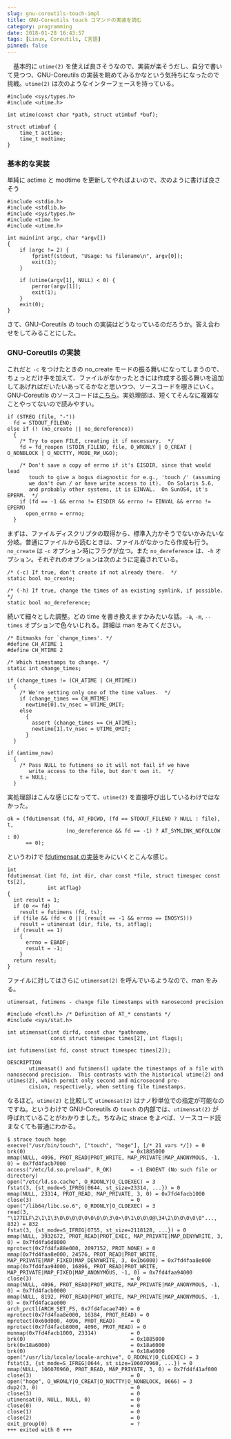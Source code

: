 ```yaml
---
slug: gnu-coreutils-touch-impl
title: GNU-Coreutils touch コマンドの実装を読む
category: programming
date: 2018-01-28 16:43:57
tags: [Linux, Coreutils, C言語]
pinned: false
---
```


<p>　基本的に <code>utime(2)</code> を使えば良さそうなので、実装が楽そうだし、自分で書いて見つつ、GNU-Coreutils の実装を眺めてみるかなという気持ちになったので挑戦。<code>utime(2)</code> は次のようなインターフェースを持っている。</p>

```
#include <sys/types.h>
#include <utime.h>

int utime(const char *path, struct utimbuf *buf);

struct utimbuf {
    time_t actime;
    time_t modtime;
}
```

<h3>基本的な実装</h3>

<p>単純に actime と modtime を更新してやればよいので、次のように書けば良さそう</p>

```
#include <stdio.h>
#include <stdlib.h>
#include <sys/types.h>
#include <time.h>
#include <utime.h>

int main(int argc, char *argv[])
{
    if (argc != 2) {
        fprintf(stdout, "Usage: %s filename\n", argv[0]);
        exit(1);
    }

    if (utime(argv[1], NULL) < 0) {
        perror(argv[1]);
        exit(1);
    }
    exit(0);
}
```

<p>さて、GNU-Coreutils の touch の実装はどうなっているのだろうか。答え合わせをしてみることにした。</p>

<h3>GNU-Coreutils の実装</h3>

<p>これだと <code>-c</code> をつけたときの no_create モードの振る舞いになってしまうので、ちょっとだけ手を加えて、ファイルがなかったときには作成する振る舞いを追加してあげればだいたいあってるかなと思いつつ、ソースコードを覗きにいく。GNU-Coreutils のソースコードは<a href="https://github.com/Coreutils/Coreutils/blob/master/src/touch.c#L122-L204">こちら</a>。実処理部は、短くてそんなに複雑なことやってないので読みやすい。</p>

```
if (STREQ (file, "-"))
  fd = STDOUT_FILENO;
else if (! (no_create || no_dereference))
  {
    /* Try to open FILE, creating it if necessary.  */
    fd = fd_reopen (STDIN_FILENO, file, O_WRONLY | O_CREAT | O_NONBLOCK | O_NOCTTY, MODE_RW_UGO);

    /* Don't save a copy of errno if it's EISDIR, since that would lead
       touch to give a bogus diagnostic for e.g., 'touch /' (assuming
       we don't own / or have write access to it).  On Solaris 5.6,
       and probably other systems, it is EINVAL.  On SunOS4, it's EPERM.  */
    if (fd == -1 && errno != EISDIR && errno != EINVAL && errno != EPERM)
      open_errno = errno;
  }
```

<p>まずは、ファイルディスクリプタの取得から、標準入力かそうでないかみたいな分岐。普通にファイルから読むときは、ファイルがなかったら作成も行う。<code>no_create</code> は <code>-c</code> オプション時にフラグが立つ。また <code>no_dereference</code> は、<code>-h</code> オプション。それぞれのオプションは次のように定義されている。</p>

```
/* (-c) If true, don't create if not already there.  */
static bool no_create;

/* (-h) If true, change the times of an existing symlink, if possible.  */
static bool no_dereference;
```

<p>続いて細々とした調整。どの time を書き換えますかみたいな話。<code>-a</code>, <code>-m</code>, <code>--times</code> オプションで色々いじれる。詳細は man をみてください。</p>

```
/* Bitmasks for `change_times'. */
#define CH_ATIME 1
#define CH_MTIME 2

/* Which timestamps to change. */
static int change_times;

if (change_times != (CH_ATIME | CH_MTIME))
  {
    /* We're setting only one of the time values.  */
    if (change_times == CH_MTIME)
      newtime[0].tv_nsec = UTIME_OMIT;
    else
      {
        assert (change_times == CH_ATIME);
        newtime[1].tv_nsec = UTIME_OMIT;
      }
  }

if (amtime_now)
  {
    /* Pass NULL to futimens so it will not fail if we have
       write access to the file, but don't own it.  */
    t = NULL;
  }
```

<p>実処理部はこんな感じになってて、<code>utime(2)</code> を直接呼び出しているわけではなかった。</p>

```
ok = (fdutimensat (fd, AT_FDCWD, (fd == STDOUT_FILENO ? NULL : file), t,
                   (no_dereference && fd == -1) ? AT_SYMLINK_NOFOLLOW : 0)
      == 0);
```

<p>というわけで <a href="https://github.com/Coreutils/gnulib/blob/master/lib/fdutimensat.c">fdutimensat の実装</a>をみにいくとこんな感じ。</p>

```
int
fdutimensat (int fd, int dir, char const *file, struct timespec const ts[2],
             int atflag)
{
  int result = 1;
  if (0 <= fd)
    result = futimens (fd, ts);
  if (file && (fd < 0 || (result == -1 && errno == ENOSYS)))
    result = utimensat (dir, file, ts, atflag);
  if (result == 1)
    {
      errno = EBADF;
      result = -1;
    }
  return result;
}
```

<p>ファイルに対してはさらに <code>utimensat(2)</code> を呼んでいるようなので、man をみる。</p>

```
utimensat, futimens - change file timestamps with nanosecond precision

#include <fcntl.h> /* Definition of AT_* constants */
#include <sys/stat.h>

int utimensat(int dirfd, const char *pathname,
              const struct timespec times[2], int flags);

int futimens(int fd, const struct timespec times[2]);

DESCRIPTION
       utimensat() and futimens() update the timestamps of a file with nanosecond precision.  This contrasts with the historical utime(2) and utimes(2), which permit only second and microsecond pre‐
       cision, respectively, when setting file timestamps.
```

<p>なるほど。<code>utime(2)</code> と比較して <code>utimensat(2)</code> はナノ秒単位での指定が可能なのですね。というわけで GNU-Coreutils の <code>touch</code> の内部では、<code>utimensat(2)</code> が呼ばれていることがわかりました。ちなみに strace をよべば、ソースコード読まなくても普通にわかる。</p>

```
$ strace touch hoge
execve("/usr/bin/touch", ["touch", "hoge"], [/* 21 vars */]) = 0
brk(0)                                  = 0x1885000
mmap(NULL, 4096, PROT_READ|PROT_WRITE, MAP_PRIVATE|MAP_ANONYMOUS, -1, 0) = 0x7fd4facb7000
access("/etc/ld.so.preload", R_OK)      = -1 ENOENT (No such file or directory)
open("/etc/ld.so.cache", O_RDONLY|O_CLOEXEC) = 3
fstat(3, {st_mode=S_IFREG|0644, st_size=23314, ...}) = 0
mmap(NULL, 23314, PROT_READ, MAP_PRIVATE, 3, 0) = 0x7fd4facb1000
close(3)                                = 0
open("/lib64/libc.so.6", O_RDONLY|O_CLOEXEC) = 3
read(3, "\177ELF\2\1\1\3\0\0\0\0\0\0\0\0\3\0>\0\1\0\0\0@\34\2\0\0\0\0\0"..., 832) = 832
fstat(3, {st_mode=S_IFREG|0755, st_size=2118128, ...}) = 0
mmap(NULL, 3932672, PROT_READ|PROT_EXEC, MAP_PRIVATE|MAP_DENYWRITE, 3, 0) = 0x7fd4fa6d8000
mprotect(0x7fd4fa88e000, 2097152, PROT_NONE) = 0
mmap(0x7fd4faa8e000, 24576, PROT_READ|PROT_WRITE, MAP_PRIVATE|MAP_FIXED|MAP_DENYWRITE, 3, 0x1b6000) = 0x7fd4faa8e000
mmap(0x7fd4faa94000, 16896, PROT_READ|PROT_WRITE, MAP_PRIVATE|MAP_FIXED|MAP_ANONYMOUS, -1, 0) = 0x7fd4faa94000
close(3)                                = 0
mmap(NULL, 4096, PROT_READ|PROT_WRITE, MAP_PRIVATE|MAP_ANONYMOUS, -1, 0) = 0x7fd4facb0000
mmap(NULL, 8192, PROT_READ|PROT_WRITE, MAP_PRIVATE|MAP_ANONYMOUS, -1, 0) = 0x7fd4facae000
arch_prctl(ARCH_SET_FS, 0x7fd4facae740) = 0
mprotect(0x7fd4faa8e000, 16384, PROT_READ) = 0
mprotect(0x60d000, 4096, PROT_READ)     = 0
mprotect(0x7fd4facb8000, 4096, PROT_READ) = 0
munmap(0x7fd4facb1000, 23314)           = 0
brk(0)                                  = 0x1885000
brk(0x18a6000)                          = 0x18a6000
brk(0)                                  = 0x18a6000
open("/usr/lib/locale/locale-archive", O_RDONLY|O_CLOEXEC) = 3
fstat(3, {st_mode=S_IFREG|0644, st_size=106070960, ...}) = 0
mmap(NULL, 106070960, PROT_READ, MAP_PRIVATE, 3, 0) = 0x7fd4f41af000
close(3)                                = 0
open("hoge", O_WRONLY|O_CREAT|O_NOCTTY|O_NONBLOCK, 0666) = 3
dup2(3, 0)                              = 0
close(3)                                = 0
utimensat(0, NULL, NULL, 0)             = 0
close(0)                                = 0
close(1)                                = 0
close(2)                                = 0
exit_group(0)                           = ?
+++ exited with 0 +++
```
